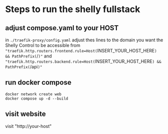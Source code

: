 # Steps to run the shelly fullstack


## adjust compose.yaml to your HOST
in `./traefik-proxy/config.yaml` adjust thes lines to the domain you want the Shelly Control to be accessible from 
`"traefik.http.routers.frontend.rule=Host(`INSERT_YOUR_HOST_HERE`) && PathPrefix(`/`)"` 
and
`"traefik.http.routers.backend.rule=Host(`INSERT_YOUR_HOST_HERE`) && PathPrefix(`/api`)"` 


## run docker compose
```
docker network create web 
docker compose up -d --build
```

## visit website
visit "http://your-host"